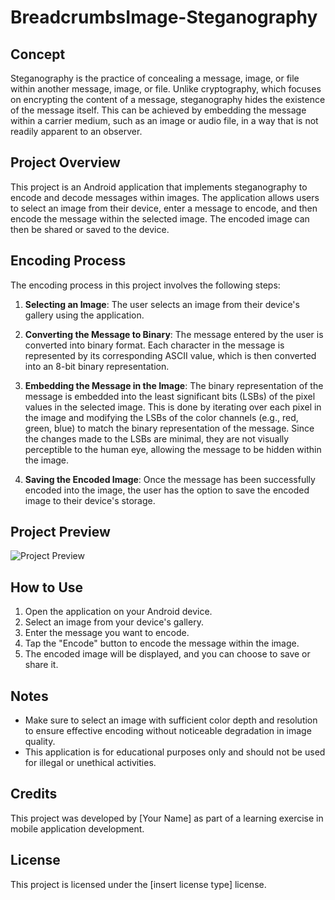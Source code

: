 # BreadcrumbsImage-Steganography

## Concept

Steganography is the practice of concealing a message, image, or file within another message, image, or file. Unlike cryptography, which focuses on encrypting the content of a message, steganography hides the existence of the message itself. This can be achieved by embedding the message within a carrier medium, such as an image or audio file, in a way that is not readily apparent to an observer.

## Project Overview

This project is an Android application that implements steganography to encode and decode messages within images. The application allows users to select an image from their device, enter a message to encode, and then encode the message within the selected image. The encoded image can then be shared or saved to the device.

## Encoding Process

The encoding process in this project involves the following steps:

1. **Selecting an Image**: The user selects an image from their device's gallery using the application.

2. **Converting the Message to Binary**: The message entered by the user is converted into binary format. Each character in the message is represented by its corresponding ASCII value, which is then converted into an 8-bit binary representation.

3. **Embedding the Message in the Image**: The binary representation of the message is embedded into the least significant bits (LSBs) of the pixel values in the selected image. This is done by iterating over each pixel in the image and modifying the LSBs of the color channels (e.g., red, green, blue) to match the binary representation of the message. Since the changes made to the LSBs are minimal, they are not visually perceptible to the human eye, allowing the message to be hidden within the image.

4. **Saving the Encoded Image**: Once the message has been successfully encoded into the image, the user has the option to save the encoded image to their device's storage.

## Project Preview

![Project Preview](https://example.com/project-preview.gif)

## How to Use

1. Open the application on your Android device.
2. Select an image from your device's gallery.
3. Enter the message you want to encode.
4. Tap the "Encode" button to encode the message within the image.
5. The encoded image will be displayed, and you can choose to save or share it.

## Notes

- Make sure to select an image with sufficient color depth and resolution to ensure effective encoding without noticeable degradation in image quality.
- This application is for educational purposes only and should not be used for illegal or unethical activities.

## Credits

This project was developed by [Your Name] as part of a learning exercise in mobile application development.

## License

This project is licensed under the [insert license type] license.
